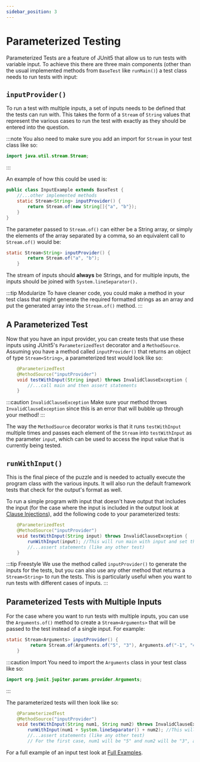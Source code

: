 ```yaml
---
sidebar_position: 3
---
```


# Parameterized Testing

Parameterized Tests are a feature of JUnit5 that allow us to run tests with variable input. To achieve this there are three main components (other than the usual implemented methods from `BaseTest` like `runMain()`) a test class needs to run tests with input:

## `inputProvider()`

To run a test with multiple inputs, a set of inputs needs to be defined that the tests can run with. This takes the form of a `Stream` of `String` values that represent the various cases to run the test with exactly as they should be entered into the question.

:::note
You also need to make sure you add an import for `Stream` in your test class like so:

```java
import java.util.stream.Stream;
```

:::

An example of how this could be used is:

```java
public class InputExample extends BaseTest {
    //...other implemented methods
    static Stream<String> inputProvider() {
        return Stream.of(new String[]{"a", "b"});
    }
}
```

The parameter passed to `Stream.of()` can either be a String array, or simply the elements of the array separated by a comma, so an equivalent call to `Stream.of()` would be:

```java
static Stream<String> inputProvider() {
        return Stream.of("a", "b");
    }
```

The stream of inputs should **always** be Strings, and for multiple inputs, the inputs should be joined with `System.lineSeparator().`

:::tip Modularize
To have cleaner code, you could make a method in your test class that might generate the required formatted strings as an array and put the generated array into the `Stream.of()` method.
:::

## A Parameterized Test

Now that you have an input provider, you can create tests that use these inputs using JUnit5's `ParameterizedTest` decorator and a `MethodSource`. Assuming you have a method called `inputProvider()` that returns an object of type `Stream<String>`, a parameterized test would look like so:

```java
    @ParameterizedTest
    @MethodSource("inputProvider")
    void testWithInput(String input) throws InvalidClauseException {
        //...call main and then assert statements
    }
```

:::caution `InvalidClauseException`
Make sure your method throws `InvalidClauseException` since this is an error that will bubble up through your method!
:::

The way the `MethodSource` decorator works is that it runs `testWithInput` multiple times and passes each element of the `Stream` into `testWithInput` as the parameter `input`, which can be used to access the input value that is currently being tested.

## `runWithInput()`

This is the final piece of the puzzle and is needed to actually execute the program class with the various inputs. It will also run the default framework tests that check for the output's format as well.

To run a simple program with input that doesn't have output that includes the input (for the case where the input is included in the output look at [Clause Injections](./clause-injection)), add the following code to your parameterized tests:

```java
    @ParameterizedTest
    @MethodSource("inputProvider")
    void testWithInput(String input) throws InvalidClauseException {
        runWithInput(input); //This will run main with input and set the output
        //...assert statements (like any other test)
    }
```

:::tip Freestyle
We use the method called `inputProvider()` to generate the inputs for the tests, but you can also use any other method that returns a `Stream<String>` to run the tests. This is particularly useful when you want to run tests with different cases of inputs.
:::

## Parameterized Tests with Multiple Inputs

For the case where you want to run tests with multiple inputs, you can use the `Arguments.of()` method to create a `Stream<Arguments>` that will be passed to the test instead of a single input. For example:

```java
static Stream<Arguments> inputProvider() {
         return Stream.of(Arguments.of("5", "3"), Arguments.of("-1", "40"));
    }
```

:::caution Import
You need to import the `Arguments` class in your test class like so:

```java
import org.junit.jupiter.params.provider.Arguments;
```

:::

The parameterized tests will then look like so:

```java
    @ParameterizedTest
    @MethodSource("inputProvider")
    void testWithInput(String num1, String num2) throws InvalidClauseException {
        runWithInput(num1 + System.lineSeparator() + num2); //This will run main with input and set the output
        //...assert statements (like any other test)
        // For the first case, num1 will be "5" and num2 will be "3", and so on.
```

For a full example of an input test look at [Full Examples](./full-example).
